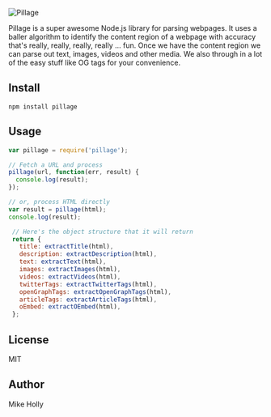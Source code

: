 ![Pillage](http://i.imgur.com/oaliSyP.jpg)

Pillage is a super awesome Node.js library for parsing webpages. It uses a baller
algorithm to identify the content region of a webpage with accuracy that's really,
really, really, really ... fun. Once we have the content region we can parse out text,
images, videos and other media. We also through in a lot of the easy stuff like OG tags
for your convenience.

## Install

`npm install pillage`

## Usage

```js
var pillage = require('pillage');

// Fetch a URL and process
pillage(url, function(err, result) {
  console.log(result);
});

// or, process HTML directly
var result = pillage(html);
console.log(result);
 ```

```js
 // Here's the object structure that it will return
 return {
   title: extractTitle(html),
   description: extractDescription(html),
   text: extractText(html),
   images: extractImages(html),
   videos: extractVideos(html),
   twitterTags: extractTwitterTags(html),
   openGraphTags: extractOpenGraphTags(html),
   articleTags: extractArticleTags(html),
   oEmbed: extractOEmbed(html),
 };
```

## License

MIT

## Author

Mike Holly
